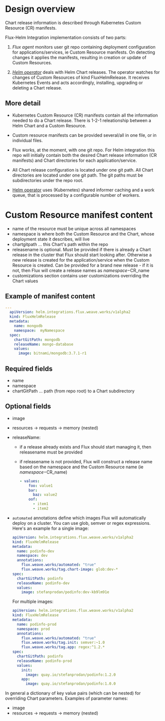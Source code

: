 # Design overview

Chart release information is described through Kubernetes Custom Resource (CR) manifests.

Flux-Helm Integration implementation consists of two parts:

1. *Flux agent* monitors user git repo containing deployment configuration for applications/services, ie Custom Resource manifests. On detecting changes it applies the manifests, resulting in creation or update of Custom Resources.

2. [*Helm operator*](helm-operator.md) deals with Helm Chart releases. The operator watches for changes of Custom Resources of kind FluxHelmRelease. It receives Kubernetes Events and acts accordingly, installing, upgrading or deleting a Chart release.

## More detail

 - Kubernetes Custom Resource (CR) manifests contain all the information needed to do a Chart release. There is 1-2-1 releationship between a Helm Chart and a Custom Resource.

 - Custom resource manifests can be provided several/all in one file, or in individual files.

 - Flux works, at the moment, with one git repo. For Helm integration this repo will initially contain both the desired Chart release information (CR manifests) and Chart directories for each application/service.

 - All Chart release configuration is located under one git path. All Chart directories are located under one git path. The git paths must be subdirectories under the repo root.

 - [Helm operator](helm-operator.md) uses (Kubernetes) shared informer caching and a work queue, that is processed by a configurable number of workers.

# Custom Resource manifest content

- name of the resource must be unique across all namespaces
- namespace is where both the Custom Resource and the Chart, whose deployment state it describes, will live
- chartgitpath ... this Chart's path within the repo
- releasename is optional. Must be provided if there is already a Chart release in the cluster that Flux should start looking after. Otherwise a new release is created for the application/service when the Custom Resource is created. Can be provided for a brand new release - if it is not, then Flux will create a release names as $namespace-$CR_name
- customizations section contains user customizations overriding the Chart values


## Example of manifest content

```yaml
---
  apiVersion: helm.integrations.flux.weave.works/v1alpha2
  kind: FluxHelmRelease
  metadata:
    name: mongodb
    namespace:  myNamespace
  spec:
    chartGitPath: mongodb
    releaseName: mongo-database
    values:
      image: bitnami/mongodb:3.7.1-r1
```

## Required fields

 - name
 - namespace
 - chartGitPath ... path (from repo root) to a Chart subdirectory

## Optional fields

- image
- resources -> requests -> memory (nested)
- releaseName:
  - if a release already exists and Flux should start managing it, then
    releasename must be provided
  - if releasename is not provided, Flux will construct a release name
    based on the namespace and the Custom Resource name (ie
    $namespace-$CR_name)

    ```yaml
    - values:
        foo: value1
        bar:
          baz: value2
        oof:
          - item1
          - item2
    ```
- `automated` annotations define which images Flux will automatically
  deploy on a cluster. You can use glob, semver or regex expressions.
  Here's an example for a single image:

  ```yaml
  apiVersion: helm.integrations.flux.weave.works/v1alpha2
  kind: FluxHelmRelease
  metadata:
    name: podinfo-dev
    namespace: dev
    annotations:
      flux.weave.works/automated: "true"
      flux.weave.works/tag.chart-image: glob:dev-*
  spec:
    chartGitPath: podinfo
    releaseName: podinfo-dev
    values:
      image: stefanprodan/podinfo:dev-kb9lm91e
  ```

  For multiple images:

  ```yaml
  apiVersion: helm.integrations.flux.weave.works/v1alpha2
  kind: FluxHelmRelease
  metadata:
    name: podinfo-prod
    namespace: prod
    annotations:
      flux.weave.works/automated: "true"
      flux.weave.works/tag.init: semver:~1.0
      flux.weave.works/tag.app: regex:^1.2.*
  spec:
    chartGitPath: podinfo
    releaseName: podinfo-prod
    values:
      init:
        image: quay.io/stefanprodan/podinfo:1.2.0
      app:
        image: quay.io/stefanprodan/podinfo:1.0.0
  ```

In general a dictionary of key value pairs (which can be nested) for overriding Chart parameters. Examples of parameter names:

- image
- resources -> requests -> memory (nested)